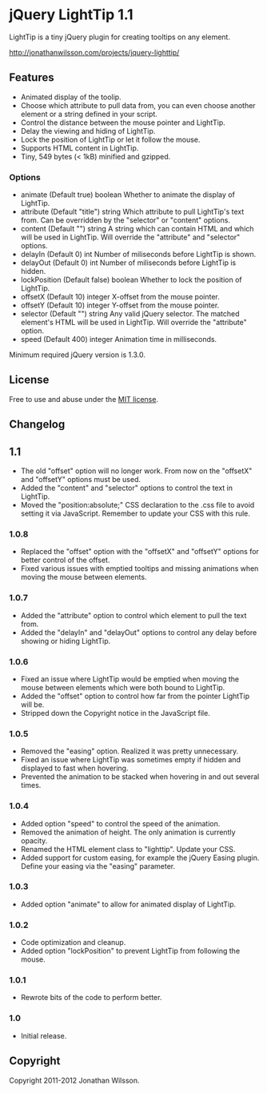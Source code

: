 # jQuery LightTip 1.1
LightTip is a tiny jQuery plugin for creating tooltips on any element.

http://jonathanwilsson.com/projects/jquery-lighttip/

## Features
* Animated display of the toolip.
* Choose which attribute to pull data from, you can even choose another element or a string defined in your script.
* Control the distance between the mouse pointer and LightTip.
* Delay the viewing and hiding of LightTip.
* Lock the position of LightTip or let it follow the mouse.
* Supports HTML content in LightTip.
* Tiny, 549 bytes (< 1kB) minified and gzipped.

### Options
* animate (Default true) boolean Whether to animate the display of LightTip.
* attribute (Default "title") string Which attribute to pull LightTip's text from. Can be overridden by the "selector" or "content" options.
* content (Default "") string A string which can contain HTML and which will be used in LightTip. Will override the "attribute" and "selector" options.
* delayIn (Default 0) int Number of miliseconds before LightTip is shown.
* delayOut (Default 0) int Number of miliseconds before LightTip is hidden.
* lockPosition (Default false) boolean Whether to lock the position of LightTip.
* offsetX (Default 10) integer X-offset from the mouse pointer.
* offsetY (Default 10) integer Y-offset from the mouse pointer.
* selector (Default "") string Any valid jQuery selector. The matched element's HTML will be used in LightTip. Will override the "attribute" option.
* speed (Default 400) integer Animation time in milliseconds.

Minimum required jQuery version is 1.3.0.

## License
Free to use and abuse under the [MIT license](http://www.opensource.org/licenses/mit-license.php).

## Changelog
## 1.1
* The old "offset" option will no longer work. From now on the "offsetX" and "offsetY" options must be used.
* Added the "content" and "selector" options to control the text in LightTip.
* Moved the "position:absolute;" CSS declaration to the .css file to avoid setting it via JavaScript. Remember to update your CSS with this rule.

### 1.0.8
* Replaced the "offset" option with the "offsetX" and "offsetY" options for better control of the offset.
* Fixed various issues with emptied tooltips and missing animations when moving the mouse between elements.

### 1.0.7
* Added the "attribute" option to control which element to pull the text from.
* Added the "delayIn" and "delayOut" options to control any delay before showing or hiding LightTip.

### 1.0.6
* Fixed an issue where LightTip would be emptied when moving the mouse between elements which were both bound to LightTip.
* Added the "offset" option to control how far from the pointer LightTip will be.
* Stripped down the Copyright notice in the JavaScript file.

### 1.0.5
* Removed the "easing" option. Realized it was pretty unnecessary.
* Fixed an issue where LightTip was sometimes empty if hidden and displayed to fast when hovering.
* Prevented the animation to be stacked when hovering in and out several times.

### 1.0.4
* Added option "speed" to control the speed of the animation.
* Removed the animation of height. The only animation is currently opacity.
* Renamed the HTML element class to "lighttip". Update your CSS.
* Added support for custom easing, for example the jQuery Easing plugin. Define your easing via the "easing" parameter.

### 1.0.3
* Added option "animate" to allow for animated display of LightTip.

### 1.0.2
* Code optimization and cleanup.
* Added option "lockPosition" to prevent LightTip from following the mouse.

### 1.0.1
* Rewrote bits of the code to perform better.

### 1.0
* Initial release.

## Copyright
Copyright 2011-2012 Jonathan Wilsson.